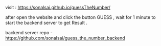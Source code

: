 visit : https://sonalsai.github.io/guessTheNumber/

after open the website and click the button GUESS , wait for 1 minute to start the backend server to get Result .

backend server repo - https://github.com/sonalsai/guess_the_number_backend
